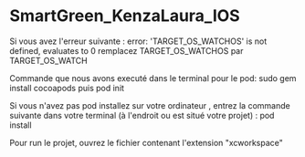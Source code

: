 # SmartGreen_KenzaLaura_IOS

Si vous avez l'erreur suivante : error: 'TARGET_OS_WATCHOS' is not defined, evaluates to 0 
remplacez TARGET_OS_WATCHOS par TARGET_OS_WATCH


Commande que nous avons executé dans le terminal pour le pod:
 sudo gem install cocoapods puis 
 pod init 
 
 Si vous n'avez pas pod installez sur votre ordinateur , entrez la commande suivante dans votre terminal
 (à l'endroit ou est situé votre projet) :  pod install
 
 Pour run le projet, ouvrez le fichier contenant l'extension "xcworkspace"
